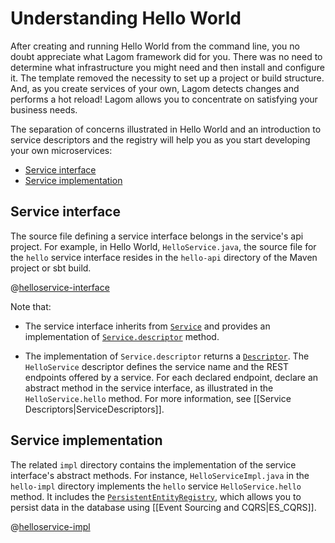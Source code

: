 # Understanding Hello World

After creating and running Hello World from the command line, you no doubt appreciate what Lagom framework did for you. There was no need to determine what infrastructure you might need and then install and configure it. The template removed the necessity to set up a project or build structure. And, as you create services of your own, Lagom detects changes and performs a hot reload! Lagom allows you to concentrate on satisfying your business needs.

The separation of concerns illustrated in Hello World and an introduction to service descriptors and the registry will help you as you start developing your own microservices:

* [Service interface](#service-interface)
* [Service implementation](#service-implementation)

## Service interface
The source file defining a service interface belongs in the service's api project.  For example, in Hello World, `HelloService.java`, the source file for the `hello` service interface resides in the `hello-api` directory of the Maven project or sbt build.

@[helloservice-interface](code/docs/javadsl/gettingstarted/helloservice/HelloService.java)

Note that:
 
* The service interface inherits from [`Service`](api/index.html?com/lightbend/lagom/javadsl/api/Service.html) and provides an implementation of [`Service.descriptor`](api/index.html?com/lightbend/lagom/javadsl/api/Service.html#descriptor--) method.

* The implementation of `Service.descriptor` returns a [`Descriptor`](api/index.html?com/lightbend/lagom/javadsl/api/Descriptor.html). The `HelloService` descriptor defines the service name and the REST endpoints offered by a service. For each declared endpoint, declare an abstract method in the service interface, as illustrated in the `HelloService.hello` method. For more information, see [[Service Descriptors|ServiceDescriptors]].

## Service implementation

The related `impl` directory contains the implementation of the service interface's abstract methods. For instance, `HelloServiceImpl.java` in the `hello-impl` directory implements the `hello` service `HelloService.hello` method. It includes the  [`PersistentEntityRegistry`](api/index.html?com/lightbend/lagom/javadsl/persistence/PersistentEntityRegistry.html), which allows you to persist data in the database using [[Event Sourcing and CQRS|ES_CQRS]]. 

@[helloservice-impl](code/docs/javadsl/gettingstarted/helloservice/HelloServiceImpl.java)




